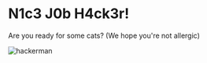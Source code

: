 # N1c3 J0b H4ck3r!

Are you ready for some cats? (We hope you're not allergic)

![hackerman](https://media.giphy.com/media/MM0Jrc8BHKx3y/giphy.gif)